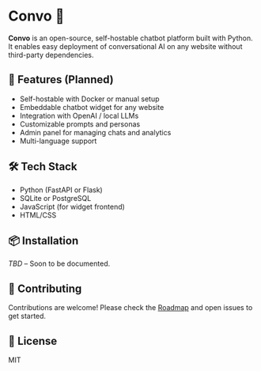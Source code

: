 # Convo 🤖

**Convo** is an open-source, self-hostable chatbot platform built with Python. It enables easy deployment of conversational AI on any website without third-party dependencies.

## 🚀 Features (Planned)

- Self-hostable with Docker or manual setup
- Embeddable chatbot widget for any website
- Integration with OpenAI / local LLMs
- Customizable prompts and personas
- Admin panel for managing chats and analytics
- Multi-language support

## 🛠️ Tech Stack

- Python (FastAPI or Flask)
- SQLite or PostgreSQL
- JavaScript (for widget frontend)
- HTML/CSS

## 📦 Installation

_TBD_ – Soon to be documented.

## 👥 Contributing

Contributions are welcome! Please check the [Roadmap](docs/ROADMAP.md) and open issues to get started.

## 📄 License

MIT

